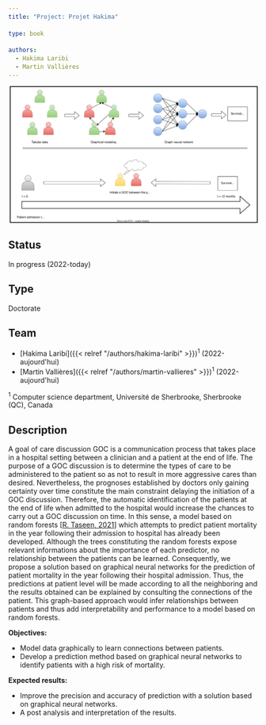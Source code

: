 ```yaml
---
title: "Project: Projet Hakima"

type: book

authors:
  - Hakima Laribi
  - Martin Vallières
---
```


![Project presentation](project.svg "Project presentation")

## Status

In progress (2022-today)

## Type

Doctorate

## Team

- [Hakima Laribi]({{< relref "/authors/hakima-laribi" >}})<sup>1</sup> (2022-aujourd'hui)
- [Martin Vallières]({{< relref "/authors/martin-vallieres" >}})<sup>1</sup> (2022-aujourd'hui)

<sup>1</sup> Computer science department, Université de Sherbrooke, Sherbrooke (QC), Canada


## Description

A goal of care discussion GOC is a communication process that takes place in a hospital setting between a clinician and a patient at the end of life. The purpose of a GOC discussion is to determine the types of care to be administered to the patient so as not to result in more aggressive cares than desired. Nevertheless, the prognoses established by doctors only gaining certainty over time constitute the main constraint delaying the initiation of a GOC discussion. Therefore, the automatic identification of the patients at the end of life when admitted to the hospital would increase the chances to carry out a GOC discussion on time. In this sense, a model based on random forests [[R. Taseen, 2021](https://www.researchgate.net/publication/354327628_Expected_clinical_utility_of_automatable_prediction_models_for_improving_palliative_and_end-of-life_care_outcomes_Toward_routine_decision_analysis_before_implementation)] which attempts to predict patient mortality in the year following their admission to hospital has already been developed. Although the trees constituting the random forests expose relevant informations about the importance of each predictor, no relationship between the patients can be learned. Consequently, we propose a solution based on graphical neural networks for the prediction of patient mortality in the year following their hospital admission. Thus, the predictions at patient level will be made according to all the neighboring and the results obtained can be explained by consulting the connections of the patient. This graph-based approach would infer relationships between patients and thus add interpretability and performance to a model based on random forests.

**Objectives:** 

- Model data graphically to learn connections between patients.
- Develop a prediction method based on graphical neural networks to identify patients with a high risk of mortality.

**Expected results:**

- Improve the precision and accuracy of prediction with a solution based on graphical neural networks.
- A post analysis and interpretation of the results.
